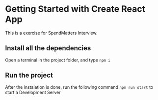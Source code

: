 # Getting Started with Create React App

This is a exercise for SpendMatters Interview.

## Install all the dependencies

Open a terminal in the project folder, and type `npm i`

## Run the project

After the instalation is done, run the following command `npm run start` to start a Development Server
